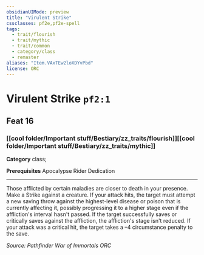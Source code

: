 ```yaml
---
obsidianUIMode: preview
title: "Virulent Strike"
cssclasses: pf2e,pf2e-spell
tags:
  - trait/flourish
  - trait/mythic
  - trait/common
  - category/class
  - remaster
aliases: "Item.VAxTEw2loXDYvPbd"
license: ORC
---
```

# Virulent Strike `pf2:1`
## Feat 16
### [[cool folder/Important stuff/Bestiary/zz_traits/flourish]][[cool folder/Important stuff/Bestiary/zz_traits/mythic]]

**Category** class; 



**Prerequisites** Apocalypse Rider Dedication
* * *
Those afflicted by certain maladies are closer to death in your presence. Make a Strike against a creature. If your attack hits, the target must attempt a new saving throw against the highest-level disease or poison that is currently affecting it, possibly progressing it to a higher stage even if the affliction's interval hasn't passed. If the target successfully saves or critically saves against the affliction, the affliction's stage isn't reduced. If your attack was a critical hit, the target takes a –4 circumstance penalty to the save.

*Source: Pathfinder War of Immortals*
*ORC*